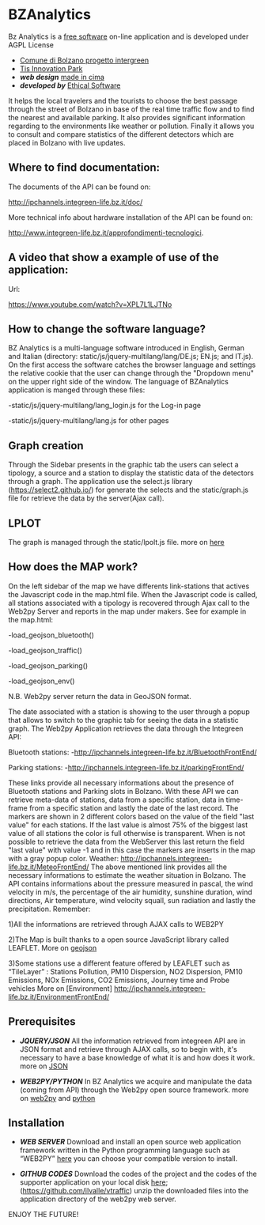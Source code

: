 # BZAnalytics

Bz Analytics is a [free software](http://www.gnu.org/philosophy/free-sw.html) on-line application and is developed under AGPL License
* [Comune di Bolzano progetto intergreen](http://www.integreen-life.bz.it/) 
* [Tis Innovation Park](http://www.tis.bz.it) 
* ***web design*** [made in cima](www.madeincima.it) 
* ***developed by*** [Ethical Software](http://www.ethicalsoftware.it)

It helps the local travelers and the tourists to choose the best passage through the street of Bolzano in base of the real time traffic flow and to find the nearest and available parking. It also provides significant information regarding to the environments like weather or pollution. Finally it allows you to consult and compare statistics of the different detectors which are placed in Bolzano with live updates.

## Where to find documentation:
The documents of the API can be found on: 

http://ipchannels.integreen-life.bz.it/doc/

More technical info about hardware installation of the API can be found on: 

http://www.integreen-life.bz.it/approfondimenti-tecnologici.

## A video that show a example of use of the application:

Url:

https://www.youtube.com/watch?v=XPL7L1LJTNo

## How to change the software language?
BZ Analytics is a multi-language software introduced in English, German and Italian (directory: static/js/jquery-multilang/lang/DE.js; EN.js; and IT.js). On the first access the software catches the browser language and settings the relative cookie that the user can change through the "Dropdown menu" on the upper right side of the window. The language of BZAnalytics application is manged through these files:

-static/js/jquery-multilang/lang_login.js for the Log-in page

-static/js/jquery-multilang/lang.js for other pages

## Graph creation
Through the Sidebar presents in the graphic tab the users can select a tipology, a source and a station to display the statistic data of the detectors through a graph. The application use the select.js library (https://select2.github.io/) for generate the selects and the static/graph.js file for retrieve the data by the server(Ajax call).

## LPLOT
The graph is managed through the static/lpolt.js file.
more on [here](http://www.flotcharts.org/)

## How does the MAP work?

On the left sidebar of the map we have differents link-stations that actives the Javascript code in the map.html file. When the Javascript code is called, all stations associated with a tipology is recovered through Ajax call to the Web2py Server and reports in the map under makers. See for example  in the map.html:

-load_geojson_bluetooth()

-load_geojson_traffic()

-load_geojson_parking() 

-load_geojson_env()

N.B. Web2py server return the data in GeoJSON format.

The date associated with a station is showing to the user through a popup that allows to switch to the graphic tab for seeing the data in a statistic graph.
The Web2py Application retrieves the data through the Integreen API:


Bluetooth stations: 
-http://ipchannels.integreen-life.bz.it/BluetoothFrontEnd/

Parking stations: 
-http://ipchannels.integreen-life.bz.it/parkingFrontEnd/ 

These links provide all necessary informations about the presence of Bluetooth stations and  Parking slots in Bolzano. With these API we can retrieve meta-data of stations,  data from a specific station, data in time-frame from a specific station and lastly the date of the last record.
The markers are shown in 2 different colors based on the value of the field "last value" for each stations. If the last value is almost 75% of the biggest last value of all stations the color is full otherwise is transparent.
When is not possible to retrieve the data from the WebServer this last return the field "last value" with value -1 and in this case the markers are inserts in the map with a gray popup color.
Weather: http://ipchannels.integreen-life.bz.it/MeteoFrontEnd/
The above mentioned link provides all the necessary informations to estimate the weather situation in Bolzano. The API contains informations about the pressure measured in pascal, the wind velocity in m/s, the percentage of the air humidity, sunshine duration, wind directions, Air temperature, wind velocity squall, sun radiation and lastly the precipitation. 
Remember:

1)All the informations are retrieved through AJAX calls to WEB2PY

2)The Map is built thanks to a open source JavaScript library called LEAFLET. More on [geojson](http://leafletjs.com/examples/geojson.html)

3)Some stations use a different feature offered by LEAFLET such as “TileLayer”  : Stations Pollution, PM10 Dispersion, NO2 Dispersion, PM10 Emissions, NOx Emissions, CO2 Emissions, Journey time and Probe vehicles
More on [Environment] http://ipchannels.integreen-life.bz.it/EnvironmentFrontEnd/ 

## Prerequisites
* ***JQUERY/JSON***
All the information retrieved from integreen API are in JSON format and retrieve through  AJAX calls, so to begin with, it's necessary to have a base knowledge of what it is and how does it work. 
 more on [JSON](http://www.json.org)

* ***WEB2PY/PYTHON***
In BZ Analytics we acquire and manipulate the data (coming from API) through the Web2py open source framework.
more on [web2py](http://www.web2py.com/book/default/chapter/01) and [python](https://wiki.python.org/moin/BeginnersGuide)

## Installation
* ***WEB SERVER***
Download and install an open source web application framework written in the Python programming language such as “WEB2PY” [here](https://http://www.moneo.si/examples/download) you can choose your compatible version to install. 

* ***GITHUB CODES***
Download the codes of the project and the codes of the supporter application on your local disk [here](https://github.com/tis-innovation-park/w2panalytics); (https://github.com/ilvalle/vtraffic) 
unzip the downloaded files into the application directory  of the web2py web server.



ENJOY THE FUTURE!
